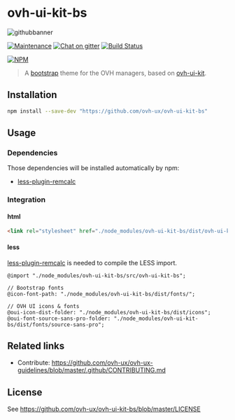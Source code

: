 # ovh-ui-kit-bs

![githubbanner](https://user-images.githubusercontent.com/3379410/27423240-3f944bc4-5731-11e7-87bb-3ff603aff8a7.png)

[![Maintenance](https://img.shields.io/maintenance/yes/2017.svg)]() [![Chat on gitter](https://img.shields.io/gitter/room/ovh/ux.svg)](https://gitter.im/ovh/ux) [![Build Status](https://travis-ci.org/ovh-ux/ovh-ui-kit-bs.svg)](https://travis-ci.org/ovh-ux/ovh-ui-kit-bs)

[![NPM](https://nodei.co/npm/ovh-ui-kit-bs.png?downloads=true&downloadRank=true&stars=true)](https://nodei.co/npm/ovh-ui-kit-bs/)

> A [bootstrap](https://github.com/twbs/bootstrap) theme for the OVH managers, based on [ovh-ui-kit](https://github.com/ovh-ux/ovh-ui-kit).

## Installation

```bash
npm install --save-dev "https://github.com/ovh-ux/ovh-ui-kit-bs"
```

## Usage

### Dependencies

Those dependencies will be installed automatically by npm:

- [less-plugin-remcalc](https://github.com/ovh-ux/less-plugin-remcalc)

### Integration

#### html

```html
<link rel="stylesheet" href="./node_modules/ovh-ui-kit-bs/dist/ovh-ui-kit-bs.css">
```

#### less

[less-plugin-remcalc](https://github.com/ovh-ux/less-plugin-remcalc) is needed to compile the LESS import.

```less
@import "./node_modules/ovh-ui-kit-bs/src/ovh-ui-kit-bs";

// Bootstrap fonts
@icon-font-path: "./node_modules/ovh-ui-kit-bs/dist/fonts/";

// OVH UI icons & fonts
@oui-icon-dist-folder: "./node_modules/ovh-ui-kit-bs/dist/icons";
@oui-font-source-sans-pro-folder: "./node_modules/ovh-ui-kit-bs/dist/fonts/source-sans-pro";
```

## Related links

 * Contribute: https://github.com/ovh-ux/ovh-ux-guidelines/blob/master/.github/CONTRIBUTING.md

## License

See https://github.com/ovh-ux/ovh-ui-kit-bs/blob/master/LICENSE
